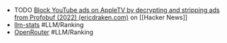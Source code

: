 - TODO [Block YouTube ads on AppleTV by decrypting and stripping ads from Profobuf (2022) (ericdraken.com)](https://news.ycombinator.com/item?id=43396735) on [[Hacker News]]
- [llm-stats](https://llm-stats.com/) #LLM/Ranking
- [OpenRouter](https://openrouter.ai/rankings/programming) #LLM/Ranking